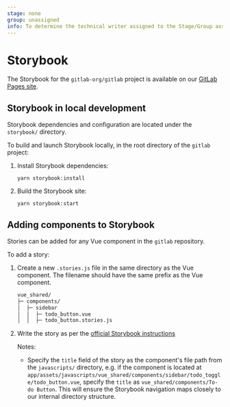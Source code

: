 ```yaml
---
stage: none
group: unassigned
info: To determine the technical writer assigned to the Stage/Group associated with this page, see https://about.gitlab.com/handbook/engineering/ux/technical-writing/#assignments
---
```


# Storybook

The Storybook for the `gitlab-org/gitlab` project is available on our [GitLab Pages site](https://gitlab-org.gitlab.io/gitlab/storybook).

## Storybook in local development

Storybook dependencies and configuration are located under the `storybook/` directory.

To build and launch Storybook locally, in the root directory of the `gitlab` project:

1. Install Storybook dependencies:

    ```shell
    yarn storybook:install
    ```

1. Build the Storybook site:

    ```shell
    yarn storybook:start
    ```

## Adding components to Storybook

Stories can be added for any Vue component in the `gitlab` repository.

To add a story:

1. Create a new `.stories.js` file in the same directory as the Vue component.
   The filename should have the same prefix as the Vue component.

    ```txt
    vue_shared/
    ├─ components/
    │  ├─ sidebar
    │  │  ├─ todo_button.vue
    │  │  ├─ todo_button.stories.js
    ```

1. Write the story as per the [official Storybook instructions](https://storybook.js.org/docs/vue/writing-stories/introduction/)

   Notes:
   - Specify the `title` field of the story as the component's file path from the `javascripts/` directory,
     e.g. if the component is located at `app/assets/javascripts/vue_shared/components/sidebar/todo_toggle/todo_button.vue`, specify the `title` as
     `vue_shared/components/To-do Button`. This will ensure the Storybook navigation maps closely to our internal directory structure.
